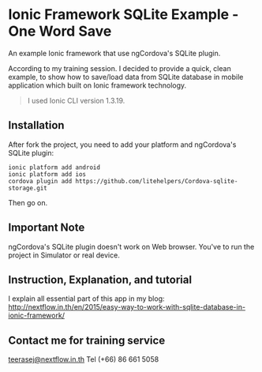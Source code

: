 # Ionic Framework SQLite Example - One Word Save
An example Ionic framework that use ngCordova's SQLite plugin. 

According to my training session. I decided to provide a quick, clean example, to show how to save/load data from SQLite database in mobile application which built on Ionic framework technology. 

> I used Ionic CLI version 1.3.19.

## Installation 

After fork the project, you need to add your platform and ngCordova's SQLite plugin:
```
ionic platform add android
ionic platform add ios
cordova plugin add https://github.com/litehelpers/Cordova-sqlite-storage.git
```
Then go on.

## Important Note

ngCordova's SQLite plugin doesn't work on Web browser. You've to run the project in Simulator or real device.

## Instruction, Explanation, and tutorial

I explain all essential part of this app in my blog: http://nextflow.in.th/en/2015/easy-way-to-work-with-sqlite-database-in-ionic-framework/

## Contact me for training service

teerasej@nextflow.in.th
Tel (+66) 86 661 5058 